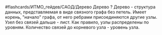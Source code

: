 #flashcards/ИТМО_гейдев/САОД/Дерево
Дерево
?
Дерево - структура данных, представляемая в виде связного графа без петель. Имеет корень, "начало" графа, от него ребрами присоединяются другие узлы. Узел без связей дальше - лист. Как правило, узлы распределены по уровням. Количество связей до корневого узла - уровень узла.
